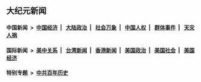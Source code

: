 ## 大纪元新闻

#### 中国新闻 &nbsp;>&nbsp; [中国经济](indexes/ncid283/README.md?05070045) &nbsp;| &nbsp; [大陆政治](indexes/ncid277/README.md?05070045) &nbsp;| &nbsp; [社会万象](indexes/ncid282/README.md?05070045) &nbsp;| &nbsp; [中国人权](indexes/ncid278/README.md?05070045) &nbsp;| &nbsp; [群体事件](indexes/ncid279/README.md?05070045) &nbsp;| &nbsp; [天灾人祸](indexes/ncid280/README.md?05070045)

#### 国际新闻 &nbsp;>&nbsp; [美中关系](indexes/nf1412576/README.md?05070045) &nbsp;| &nbsp; [台湾新闻](indexes/ncid1349361/README.md?05070045) &nbsp;| &nbsp; [香港新闻](indexes/ncid1349362/README.md?05070045) &nbsp;| &nbsp; [美国政治](indexes/ncid1078159/README.md?05070045) &nbsp;| &nbsp; [美国社会](indexes/ncid1078160/README.md?05070045) &nbsp;| &nbsp; [美国经济](indexes/ncid1078158/README.md?05070045)

#### 特别专题 &nbsp;>&nbsp; [中共百年历史](https://github.com/easy2view/epoch-special/blob/master/README.md?05070045)  
